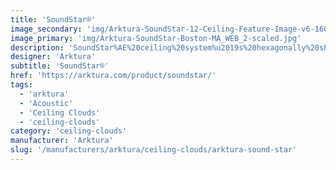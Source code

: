 ```yaml
---
title: 'SoundStar®'
image_secondary: 'img/Arktura-SoundStar-12-Ceiling-Feature-Image-v6-1600x1600.png'
image_primary: 'img/Arktura-SoundStar-Boston-MA_WEB_2-scaled.jpg'
description: 'SoundStar%AE%20ceiling%20system%u2019s%20hexagonally%20shaped%20cellular%20coffers%20offer%20a%20scalable%20way%20to%20add%20geometric%20dimensionality%20and%20disrupt%20sound%u2019s%20ability%20to%20travel%20across%20a%20space.%20Each%20module%20is%20comprised%20of%20angled%20surfaces%20made%20from%20our%20Soft%20Sound%AE%20acoustical%20material%20%28100%25%20PET%20plastic%20with%20up%20to%2060%25%20recycled%20content%29%20with%20a%20metal%20substructure.%20Choose%20from%2012%u201D%20or%2024%u201D%20deep%20modules%2C%20to%20mix%20and%20match%20as%20desired.%20Thanks%20to%20its%20flexible%2C%20modular%20configuration%2C%20SoundStar%AE%20can%20adapt%20to%20a%20range%20of%20spaces%20and%20design%20visions%2C%20to%20create%20a%20spectacular%20visual%20effect.%20The%20design%20and%20sound%20capturing%20capabilities%20of%20this%20system%20offer%20a%20fresh%20effective%20approach%20to%20high%20performance%20sound%20attenuation.%20%A0'
designer: 'Arktura'
subtitle: 'SoundStar®'
href: 'https://arktura.com/product/soundstar/'
tags:
  - 'arktura'
  - 'Acoustic'
  - 'Ceiling Clouds'
  - 'ceiling-clouds'
category: 'ceiling-clouds'
manufacturer: 'Arktura'
slug: '/manufacturers/arktura/ceiling-clouds/arktura-sound-star'
---
```

